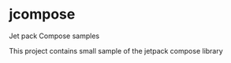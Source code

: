 # jcompose
Jet pack Compose samples 

This project contains small sample of the jetpack compose library

